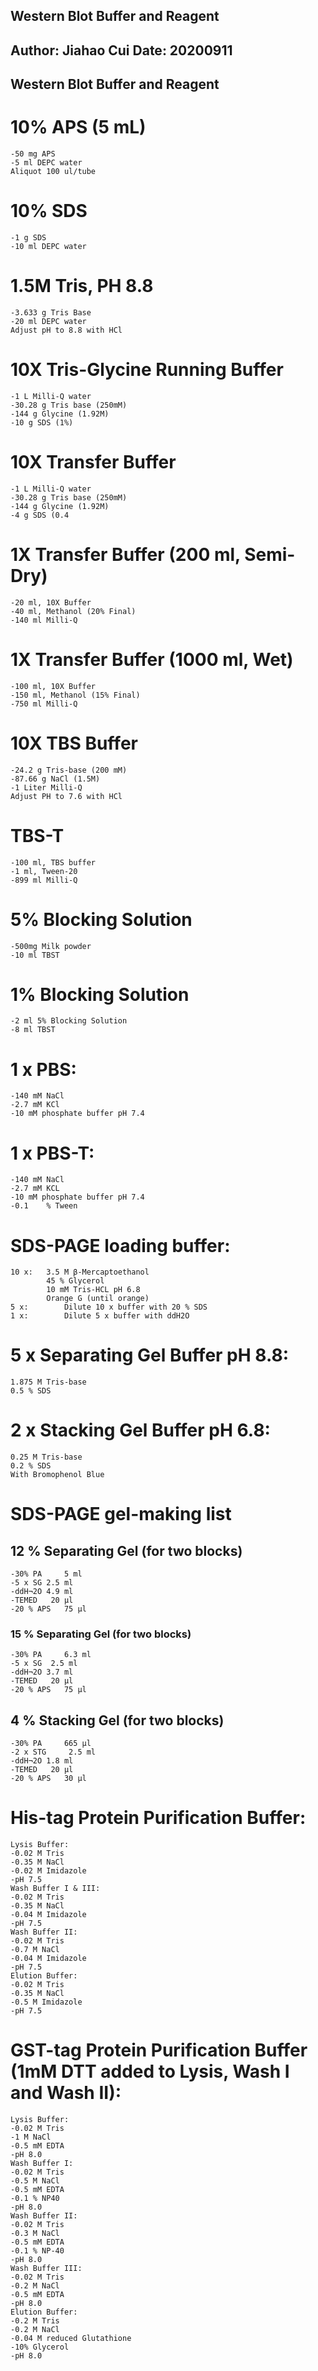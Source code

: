 Western Blot Buffer and Reagent
---
Author: Jiahao Cui
Date: 20200911
---
Western Blot Buffer and Reagent
---
# 10% APS (5 mL)
	-50 mg APS
	-5 ml DEPC water
	Aliquot 100 ul/tube
# 10% SDS
	-1 g SDS
	-10 ml DEPC water
# 1.5M Tris, PH 8.8
	-3.633 g Tris Base
	-20 ml DEPC water
	Adjust pH to 8.8 with HCl
# 10X Tris-Glycine Running Buffer
	-1 L Milli-Q water
	-30.28 g Tris base (250mM)
	-144 g Glycine (1.92M)
	-10 g SDS (1%)
# 10X Transfer Buffer
	-1 L Milli-Q water
	-30.28 g Tris base (250mM)
	-144 g Glycine (1.92M)
	-4 g SDS (0.4
# 1X Transfer Buffer (200 ml, Semi-Dry)
	-20 ml, 10X Buffer
	-40 ml, Methanol (20% Final)
	-140 ml Milli-Q
# 1X Transfer Buffer (1000 ml, Wet)
	-100 ml, 10X Buffer
	-150 ml, Methanol (15% Final)
	-750 ml Milli-Q
# 10X TBS Buffer
	-24.2 g Tris-base (200 mM)
	-87.66 g NaCl (1.5M)
	-1 Liter Milli-Q
	Adjust PH to 7.6 with HCl
# TBS-T
	-100 ml, TBS buffer
	-1 ml, Tween-20
	-899 ml Milli-Q
# 5% Blocking Solution
	-500mg Milk powder
	-10 ml TBST
# 1% Blocking Solution
	-2 ml 5% Blocking Solution
	-8 ml TBST
# 1 x PBS:
	-140 mM NaCl
	-2.7 mM KCl
	-10 mM phosphate buffer pH 7.4
# 1 x PBS-T:
	-140 mM NaCl
	-2.7 mM KCL
	-10 mM phosphate buffer pH 7.4
	-0.1	% Tween
# SDS-PAGE loading buffer:
	10 x:	3.5 M β-Mercaptoethanol
			45 % Glycerol
			10 mM Tris-HCL pH 6.8
			Orange G (until orange)
	5 x:		Dilute 10 x buffer with 20 % SDS
	1 x:		Dilute 5 x buffer with ddH2O

# 5 x Separating Gel Buffer pH 8.8:
	1.875 M Tris-base
	0.5	% SDS
	
# 2 x Stacking Gel Buffer pH 6.8:
	0.25 M Tris-base
	0.2 % SDS
	With Bromophenol Blue


# SDS-PAGE gel-making list
## 12 % Separating Gel (for two blocks)
	-30% PA 	5 ml
	-5 x SG	2.5 ml
	-ddH¬2O	4.9 ml
	-TEMED	 20 μl
	-20 % APS	75 μl
### 15 % Separating Gel (for two blocks)
	-30% PA 	6.3 ml
	-5 x SG  2.5 ml
	-ddH¬2O	3.7 ml
	-TEMED	 20 μl
	-20 % APS	75 μl
## 4 % Stacking Gel (for two blocks)
	-30% PA 	665 μl
	-2 x STG	 2.5 ml
	-ddH¬2O	1.8 ml
	-TEMED	 20 μl
	-20 % APS	30 μl

# His-tag Protein Purification Buffer:
	Lysis Buffer:	
	-0.02 M Tris
	-0.35 M NaCl
	-0.02 M Imidazole
	-pH 7.5	
	Wash Buffer I & III:	
	-0.02 M Tris
	-0.35 M NaCl
	-0.04 M Imidazole
	-pH 7.5
	Wash Buffer II:	
	-0.02 M Tris
	-0.7 M NaCl
	-0.04 M Imidazole
	-pH 7.5	
	Elution Buffer:
	-0.02 M Tris
	-0.35 M NaCl
	-0.5 M Imidazole
	-pH 7.5

# GST-tag Protein Purification Buffer (1mM DTT added to Lysis, Wash I and Wash II):
	Lysis Buffer:	
	-0.02 M Tris
	-1 M NaCl
	-0.5 mM EDTA
	-pH 8.0
	Wash Buffer I:		
	-0.02 M Tris
	-0.5 M NaCl
	-0.5 mM EDTA
	-0.1 % NP40
	-pH 8.0	
	Wash Buffer II:	
	-0.02 M Tris
	-0.3 M NaCl
	-0.5 mM EDTA
	-0.1 % NP-40
	-pH 8.0	
	Wash Buffer III:	
	-0.02 M Tris
	-0.2 M NaCl
	-0.5 mM EDTA
	-pH 8.0	
	Elution Buffer:
	-0.2 M Tris
	-0.2 M NaCl
	-0.04 M reduced Glutathione
	-10% Glycerol
	-pH 8.0
